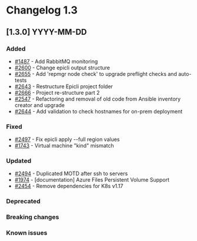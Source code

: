 # Changelog 1.3

## [1.3.0] YYYY-MM-DD

### Added

- [#1487](https://github.com//epiphany-platform/epiphany/issues/1487) - Add RabbitMQ monitoring
- [#2600](https://github.com/epiphany-platform/epiphany/issues/2600) - Change epicli output structure
- [#2655](https://github.com/epiphany-platform/epiphany/issues/2655) - Add 'repmgr node check' to upgrade preflight checks and auto-tests
- [#2643](https://github.com/epiphany-platform/epiphany/issues/2643) - Restructure Epicli project folder
- [#2666](https://github.com/epiphany-platform/epiphany/issues/2666) - Project re-structure part 2
- [#2547](https://github.com/epiphany-platform/epiphany/issues/2547) - Refactoring and removal of old code from Ansible inventory creator and upgrade
- [#2644](https://github.com/epiphany-platform/epiphany/issues/2644) - Add validation to check hostnames for on-prem deployment

### Fixed

- [#2497](https://github.com/epiphany-platform/epiphany/issues/2497) - Fix epicli apply --full region values
- [#1743](https://github.com/epiphany-platform/epiphany/issues/1743) - Virtual machine "kind" mismatch

### Updated

- [#2494](https://github.com/epiphany-platform/epiphany/issues/2494) - Duplicated MOTD after ssh to servers
- [#1974](https://github.com/epiphany-platform/epiphany/issues/1974) - [documentation] Azure Files Persistent Volume Support
- [#2454](https://github.com/epiphany-platform/epiphany/issues/2454) - Remove dependencies for K8s v1.17

### Deprecated

### Breaking changes

### Known issues
